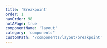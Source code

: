 ```yaml
---
title: 'Breakpoint'
order: 1
navOrder: 98
notAPage: true
componentName: 'layout'
category: 'components'
customPath: '/components/layout/breakpoint'
---
```

